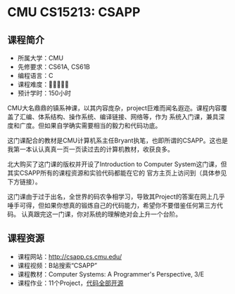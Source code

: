 # CMU CS15213: CSAPP
## 课程简介
- 所属大学：CMU
- 先修要求：CS61A, CS61B
- 编程语言：C
- 课程难度：🌟🌟🌟🌟🌟
- 预计学时：150小时

CMU大名鼎鼎的镇系神课，以其内容庞杂，project巨难而闻名遐迩。课程内容覆盖了汇编、体系结构、操作系统、编译链接、网络等，作为
系统入门课，兼具深度和广度。但如果自学确实需要相当的毅力和代码功底。

这门课配合的教材是CMU计算机系主任Bryant执笔，也即所谓的CSAPP。这也是我第一本认认真真一页一页读过去的计算机教材，收获良多。

北大购买了这门课的版权并开设了Introduction to Computer System这门课，但其实CSAPP所有的课程资源和实验代码都能在它的
官方主页上访问到（具体参见下方链接）。

这门课由于过于出名，全世界的码农争相学习，导致其Project的答案在网上几乎唾手可得，但如果你想真的锻炼自己的代码能力，希望你不要借鉴任何第三方代码。
认真跟完这一门课，你对系统的理解绝对会上升一个台阶。

## 课程资源
- 课程网站：http://csapp.cs.cmu.edu/
- 课程视频：B站搜索“CSAPP”
- 课程教材：Computer Systems: A Programmer's Perspective, 3/E
- 课程作业：11个Project，[代码全部开源](http://csapp.cs.cmu.edu/3e/labs.html)
